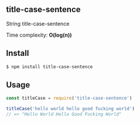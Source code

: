 ## title-case-sentence

String title-case-sentence

Time complexity: **O(log(n))**


## Install

```bash
$ npm install title-case-sentence
```

## Usage

```js
const titleCase = require('title-case-sentence')

titleCase('hello world hello good fucking world')
// => "Hello World Hello Good Fucking World"

```
